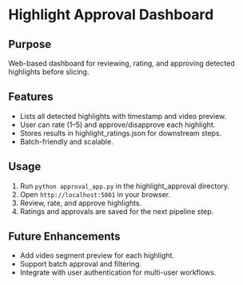 # Highlight Approval Dashboard

## Purpose

Web-based dashboard for reviewing, rating, and approving detected highlights before slicing.

## Features

- Lists all detected highlights with timestamp and video preview.
- User can rate (1–5) and approve/disapprove each highlight.
- Stores results in highlight_ratings.json for downstream steps.
- Batch-friendly and scalable.

## Usage

1. Run `python approval_app.py` in the highlight_approval directory.
2. Open `http://localhost:5001` in your browser.
3. Review, rate, and approve highlights.
4. Ratings and approvals are saved for the next pipeline step.

## Future Enhancements

- Add video segment preview for each highlight.
- Support batch approval and filtering.
- Integrate with user authentication for multi-user workflows.
